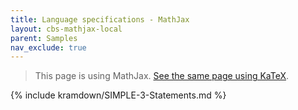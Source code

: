 ```yaml
---
title: Language specifications - MathJax
layout: cbs-mathjax-local
parent: Samples
nav_exclude: true
---
```


> This page is using MathJax. [See the same page using KaTeX](../katex/SIMPLE-3-Statements).

{% include kramdown/SIMPLE-3-Statements.md %}
